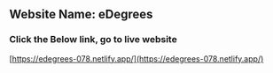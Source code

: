 ## Website Name: eDegrees

### Click the Below link, go to live website

[https://edegrees-078.netlify.app/](https://edegrees-078.netlify.app/)

